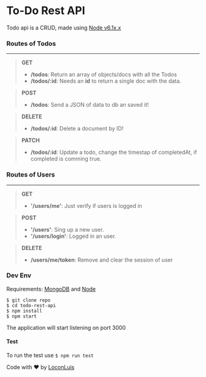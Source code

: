 # To-Do Rest API

Todo api is a CRUD, made using [Node v6.1x.x](https://nodejs.org/es/)

### Routes of Todos
-------------
>**GET**
> - **/todos**: Return an array of objects/docs with all the Todos
> - **/todos/:id**: Needs an **id** to return a single doc with the data.


>**POST**
> - **/todos**: Send a JSON of data to db an saved it!


>**DELETE**
> - **/todos/:id**: Delete a document by ID!


>**PATCH**
> - **/todos/:id**: Update a todo, change the timestap of completedAt, if completed is comming true.

### Routes of Users
-------------
>**GET**
> - **'/users/me'**: Just verify if users is logged in

>**POST**
> - **'/users'**: Sing up a new user.
> - **'/users/login'**: Logged in an user.

>**DELETE**
> - **/users/me/token**: Remove and clear the session of user

### Dev Env

 Requirements: [MongoDB](https://www.mongodb.com/es) and [Node](https://nodejs.org/es/)

```
$ git clone repo
$ cd todo-rest-api
$ npm install
$ npm start
```
The application will start listening on port 3000

#### Test
To run the test use
`$ npm run test`

Code with ♥ by [LoconLuis](https://twitter.com/loconluis)